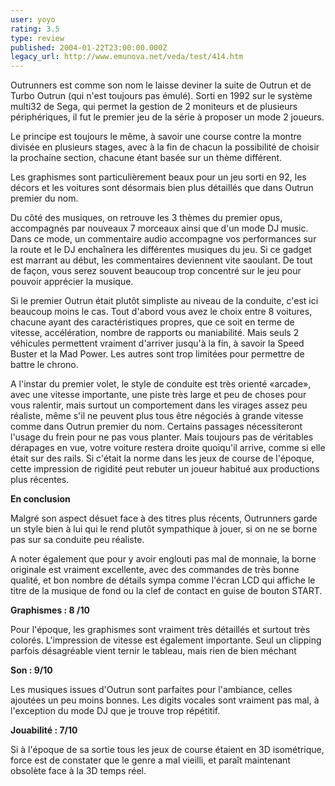 ```yaml
---
user: yoyo
rating: 3.5
type: review
published: 2004-01-22T23:00:00.000Z
legacy_url: http://www.emunova.net/veda/test/414.htm
---
```

Outrunners est comme son nom le laisse deviner la suite de Outrun et de Turbo Outrun (qui n'est toujours pas émulé). Sorti en 1992 sur le système multi32 de Sega, qui permet la gestion de 2 moniteurs et de plusieurs périphériques, il fut le premier jeu de la série à proposer un mode 2 joueurs.  

  

  

  

Le principe est toujours le même, à savoir une course contre la montre divisée en plusieurs stages, avec à la fin de chacun la possibilité de choisir la prochaine section, chacune étant basée sur un thème différent.  

  

  

  

Les graphismes sont particulièrement beaux pour un jeu sorti en 92, les décors et les voitures sont désormais bien plus détaillés que dans Outrun premier du nom.   

  

Du côté des musiques, on retrouve les 3 thèmes du premier opus, accompagnés par nouveaux 7 morceaux ainsi que d'un mode DJ music. Dans ce mode, un commentaire audio accompagne vos performances sur la route et le DJ enchaînera les différentes musiques du jeu. Si ce gadget est marrant au début, les commentaires deviennent vite saoulant. De tout de façon, vous serez souvent beaucoup trop concentré sur le jeu pour pouvoir apprécier la musique.  

  

  

  

  

  

Si le premier Outrun était plutôt simpliste au niveau de la conduite, c'est ici beaucoup moins le cas. Tout d'abord vous avez le choix entre 8 voitures, chacune ayant des caractéristiques propres, que ce soit en terme de vitesse, accélération, nombre de rapports ou maniabilité. Mais seuls 2 véhicules permettent vraiment d'arriver jusqu'à la fin, à savoir la Speed Buster et la Mad Power. Les autres sont trop limitées pour permettre de battre le chrono.  

  

  

  

A l'instar du premier volet, le style de conduite est très orienté «arcade», avec une vitesse importante, une piste très large et peu de choses pour vous ralentir, mais surtout un comportement dans les virages assez peu réaliste, même s'il ne peuvent plus tous être négociés à grande vitesse comme dans Outrun premier du nom. Certains passages nécessiteront l'usage du frein pour ne pas vous planter. Mais toujours pas de véritables dérapages en vue, votre voiture restera droite quoiqu'il arrive, comme si elle était sur des rails. Si c'était la norme dans les jeux de course de l'époque, cette impression de rigidité peut rebuter un joueur habitué aux productions plus récentes.   

  

  

  

  

  

**En conclusion**  

  

Malgré son aspect désuet face à des titres plus récents, Outrunners garde un style bien à lui qui le rend plutôt sympathique à jouer, si on ne se borne pas sur sa conduite peu réaliste.   

  

  

  

A noter également que pour y avoir englouti pas mal de monnaie, la borne originale est vraiment excellente, avec des commandes de très bonne qualité, et bon nombre de détails sympa comme l'écran LCD qui affiche le titre de la musique de fond ou la clef de contact en guise de bouton START.  

  

  

  

  

  

**Graphismes : 8 /10**  

  

Pour l'époque, les graphismes sont vraiment très détaillés et surtout très colorés. L'impression de vitesse est également importante. Seul un clipping parfois désagréable vient ternir le tableau, mais rien de bien méchant  

  

  

  

**Son : 9/10**  

  

Les musiques issues d'Outrun sont parfaites pour l'ambiance, celles ajoutées un peu moins bonnes. Les digits vocales sont vraiment pas mal, à l'exception du mode DJ que je trouve trop répétitif.   

  

  

  

**Jouabilité : 7/10**  

  

Si à l'époque de sa sortie tous les jeux de course étaient en 3D isométrique, force est de constater que le genre a mal vieilli, et paraît maintenant obsolète face à la 3D temps réel.